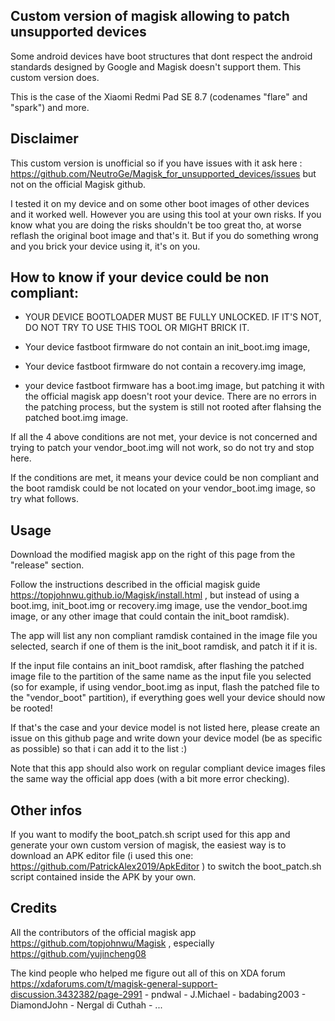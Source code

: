 ## Custom version of magisk allowing to patch unsupported devices

Some android devices have boot structures that dont respect the android standards designed by Google and Magisk doesn't support them. This custom version does.

This is the case of the Xiaomi Redmi Pad SE 8.7 (codenames "flare" and "spark") and more.

## Disclaimer

This custom version is unofficial so if you have issues with it ask here : https://github.com/NeutroGe/Magisk_for_unsupported_devices/issues but not on the official Magisk github.

I tested it on my device and on some other boot images of other devices and it worked well. However you are using this tool at your own risks. If you know what you are doing the risks shouldn't be too great tho, at worse reflash the original boot image and that's it. But if you do something wrong and you brick your device using it, it's on you.

## How to know if your device could be non compliant:

 - YOUR DEVICE BOOTLOADER MUST BE FULLY UNLOCKED. IF IT'S NOT, DO NOT TRY TO USE THIS TOOL OR MIGHT BRICK IT.

 - Your device fastboot firmware do not contain an init_boot.img image,

 - Your device fastboot firmware do not contain a recovery.img image,

 - your device fastboot firmware has a boot.img image, but patching it with the official magisk app doesn't root your device. There are no errors in the patching process, but the system is still not rooted after flahsing the patched boot.img image.

If all the 4 above conditions are not met, your device is not concerned and trying to patch your vendor_boot.img will not work, so do not try and stop here.

If the conditions are met, it means your device could be non compliant and the boot ramdisk could be not located on your vendor_boot.img image, so try what follows.

## Usage

Download the modified magisk app on the right of this page from the "release" section.

Follow the instructions described in the official magisk guide https://topjohnwu.github.io/Magisk/install.html , but instead of using a boot.img, init_boot.img or recovery.img image, use the vendor_boot.img image, or any other image that could contain the init_boot ramdisk).

The app will list any non compliant ramdisk contained in the image file you selected, search if one of them is the init_boot ramdisk, and patch it if it is.

If the input file contains an init_boot ramdisk, after flashing the patched image file to the partition of the same name as the input file you selected (so for example, if using vendor_boot.img as input, flash the patched file to the "vendor_boot" partition), if everything goes well your device should now be rooted!

If that's the case and your device model is not listed here, please create an issue on this github page and write down your device model (be as specific as possible) so that i can add it to the list :)

Note that this app should also work on regular compliant device images files the same way the official app does (with a bit more error checking).

## Other infos

If you want to modify the boot_patch.sh script used for this app and generate your own custom version of magisk, the easiest way is to download an APK editor file (i used this one: https://github.com/PatrickAlex2019/ApkEditor ) to switch the boot_patch.sh script contained inside the APK by your own.

## Credits

All the contributors of the official magisk app https://github.com/topjohnwu/Magisk , especially https://github.com/yujincheng08

The kind people who helped me figure out all of this on XDA forum https://xdaforums.com/t/magisk-general-support-discussion.3432382/page-2991  - pndwal - J.Michael - badabing2003 - DiamondJohn - Nergal di Cuthah - ...
